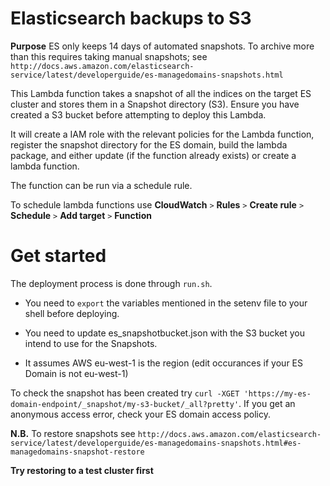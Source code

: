 # Elasticsearch backups to S3

**Purpose** ES only keeps 14 days of automated snapshots. To archive more than this requires taking manual snapshots; see `http://docs.aws.amazon.com/elasticsearch-service/latest/developerguide/es-managedomains-snapshots.html`

This Lambda function takes a snapshot of all the indices on the target ES cluster and stores them in a Snapshot directory (S3).  Ensure you have created a S3 bucket before attempting to deploy this Lambda.

It will create a IAM role with the relevant policies for the Lambda function, register the snapshot directory for the ES domain, build the lambda package, and either update (if the function already exists) or create a lambda function.

The function can be run via a schedule rule.

To schedule lambda functions use **CloudWatch** `>` **Rules** `>` **Create rule** `>` **Schedule** `>` **Add target** `>` **Function**


# Get started

The deployment process is done through `run.sh`.

* You need to `export` the variables mentioned in the setenv file to your shell before deploying.

* You need to update es_snapshotbucket.json with the S3 bucket you intend to use for the Snapshots.

* It assumes AWS eu-west-1 is the region (edit occurances if your ES Domain is not eu-west-1)

To check the snapshot has been created try `curl -XGET 'https://my-es-domain-endpoint/_snapshot/my-s3-bucket/_all?pretty'`.  If you get an anonymous access error, check your ES domain access policy.

**N.B.** To restore snapshots see `http://docs.aws.amazon.com/elasticsearch-service/latest/developerguide/es-managedomains-snapshots.html#es-managedomains-snapshot-restore`

**Try restoring to a test cluster first**
